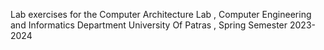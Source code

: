 Lab exercises for the Computer Architecture Lab , Computer Engineering and Informatics Department 
University Of Patras , Spring Semester 2023-2024
